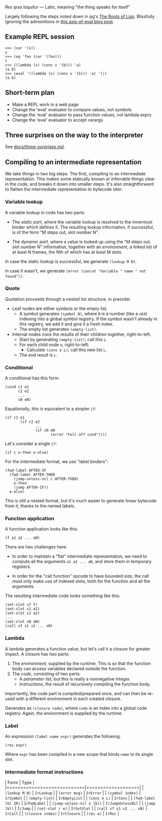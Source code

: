 _Res ipsa loquitur_ &mdash; Latin, meaning "the thing speaks for itself"

Largely following the steps noted down in pg's [The Roots of
Lisp](http://slackwise.net/files/docs/The%20Roots%20of%20Lisp.pdf).
Blissfully ignoring the admonitions in [this axis-of-eval blog
post](http://axisofeval.blogspot.com/2010/08/no-more-minimal-early-lisps-pulleezz.html).

## Example REPL session

    >>> (car '(x))
    x
    >>> (eq 'foo (car '(foo)))
    t
    >>> ((lambda (x) (cons x '(b))) 'a)
    (a b)
    >>> (eval '((lambda (x) (cons x '(b))) 'a) '())
    (a b)

## Short-term plan

* Make a REPL work in a web page
* Change the 'eval' evaluator to compare values, not symbols
* Change the 'eval' evaluator to pass function values, not lambda exprs
* Change the 'eval' evaluator to accept varargs

## Three surprises on the way to the interpreter

See [docs/three-surprises.md](./docs/three-surprises.md).

## Compiling to an intermediate representation

We take things in two big steps. The first, compiling to an intermediate
representation. This makes some statically known or inferrable things clear
in the code, and breaks it down into smaller steps. It's also straightforward
to flatten the intermediate representation to bytecode later.

### Variable lookup

A variable lookup in code has two parts:

* The _static part_, where the variable lookup is resolved to the innermost
  binder which defines it. The resulting lookup information, if successful,
  is of the form "M steps out, slot number N".

* The _dynamic part_, where a value is looked up using the "M steps out, slot
  number N" information, together with an _environment_, a linked list of at
  least N frames, the Nth of which has at least M slots.

In case the static lookup is successful, we generate `(lookup M N)`.

In case it wasn't, we generate `(error (concat "Variable " name
" not found"))`.

### Quote

Quotation proceeds through a nested list structure, in preorder.

* Leaf nodes are either symbols or the empty list.
    * A symbol generates `(symbol N)`, where `N` is a number (like a `u64`)
      indexing into a global symbol registry. If the symbol wasn't already in
      this registry, we add it and give it a fresh index.
    * The empty list generates `(empty-list)`.
* Internal nodes cons the results of their children together, right-to-left.
    * Start by generating `(empty-list)`; call this `L`.
    * For each child node `e`, right-to-left:
        * Calculate `(cons e L)`; call this new list `L`.
    * The end result is `L`.

### Conditional

A conditional has this form:

```
(cond c1 e1
      c2 e2
      ...
      cN eN)
```

Equationally, this is equivalent to a simpler `if`:

```
(if c1 e1
       (if c2 e2
              ...
              (if cN eN
                     (error "Fell off cond"))))
```

Let's consider a single `if`:

```
(if c e-then e-else)
```

For the intermediate format, we use "label binders":

```
(fwd-label AFTER-IF
  (fwd-label AFTER-THEN
    (jump-unless-nil c AFTER-THEN)
    e-then
    (jump AFTER-IF))
  e-else)
```

This is still a nested format, but it's much easier to generate linear
bytecode from it, thanks to the named labels.

### Function application

A function application looks like this:

```
(f a1 a2 ... aN)
```

There are two challenges here:

* In order to maintain a "flat" intermediate representation, we need to compute
  all the arguments `a1 a2 ... aN`, and store them in temporary registers.

* In order for the "call function" opcode to have bounded size, the call must
  only make use of indexed slots, both for the function and all the arguments.

The resulting intermediate code looks something like this:

```
(set-slot sf f)
(set-slot s1 a1)
(set-slot s2 a2)
...
(set-slot sN aN)
(call sf s1 s2 ... sN)
```

### Lambda

A lambda generates a function value, but let's call it a _closure_ for greater
impact. A closure has two parts:

1. The _environment_, supplied by the runtime. This is so that the function
   body can access variables declared outside the function.
2. The _code_, consisting of two parts:
    * A _parameter list_, but this is really a nonnegative integer.
    * _Instructions_, the result of recursively compiling the function body.

Importantly, the code part is compiled/prepared once, and can then be re-used
with a different environment in each created closure.

Generates as `(closure code)`, where `code` is an index into a global code
registry. Again, the environment is supplied by the runtime.

### Label

An expression `(label name expr)` generates the following:

```
(rec expr)
```

Where `expr` has been compiled in a new scope that binds `name` to its single
slot.

### Intermediate format instructions

| Form                       | Type              |
|============================|===================|
| `(lookup M N)`             | `IrLookup`        |
| `(error msg)`              | `IrError`         |
| `(symbol index)`           | `IrSymbol`        |
| `(empty-list)`             | `IrEmptyList`     |
| `(cons e L)`               | `IrCons`          |
| `(fwd-label lbl IR)`       | `IrFwdLabel`      |
| `(jump-unless-nil e lbl)`  | `IrJumpUnlessNil` |
| `(jump lbl)`               | `IrJump`          |
| `(set-slot r e)`           | `IrSetSlot`       |
| `(call sf s1 s2 ... sN)`   | `IrCall`          |
| `(closure index)`          | `IrClosure`       |
| `(rec e)`                  | `IrRec`           |


